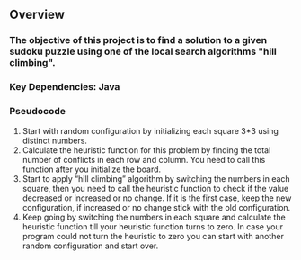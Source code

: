 ## Overview
### The objective of this project is to find a solution to a given sudoku puzzle using one of the local search algorithms "hill climbing".

### Key Dependencies: Java

### Pseudocode

1. Start with random configuration by initializing each square 3*3 using distinct numbers.
2. Calculate the heuristic function for this problem by finding the total number of conflicts in each row and column. You need to call this function after you initialize the board.
3. Start to apply “hill climbing” algorithm by switching the numbers in each square, then you need to call the heuristic function to check if the value decreased or increased or no change. If it is the first case, keep the new configuration, if increased or no change stick with the old configuration.
4. Keep going by switching the numbers in each square and calculate the heuristic function till your heuristic function turns to zero. In case your program could not turn the heuristic to zero you can start with another random configuration and start over.
